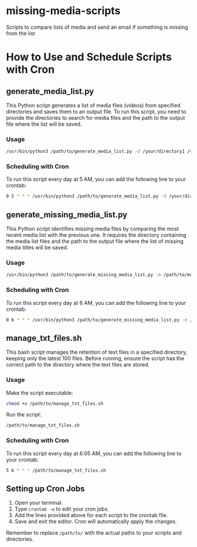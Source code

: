# missing-media-scripts
Scripts to compare lists of media and send an email if something is missing from the list

# How to Use and Schedule Scripts with Cron

## generate_media_list.py
This Python script generates a list of media files (videos) from specified directories and saves them to an output file. To run this script, you need to provide the directories to search for media files and the path to the output file where the list will be saved.

### Usage
```bash
/usr/bin/python3 /path/to/generate_media_list.py -d /your/directory1 /your/directory2 -o /path/to/output/media_list.txt
```

### Scheduling with Cron
To run this script every day at 5 AM, you can add the following line to your crontab:
```bash
0 5 * * * /usr/bin/python3 /path/to/generate_media_list.py -d /your/directory1 /your/directory2 -o /path/to/output/media_list.txt
```

## generate_missing_media_list.py
This Python script identifies missing media files by comparing the most recent media list with the previous one. It requires the directory containing the media list files and the path to the output file where the list of missing media titles will be saved.

### Usage
```bash
/usr/bin/python3 /path/to/generate_missing_media_list.py -m /path/to/media_list_dir -o /path/to/output/missing_media_list.txt
```

### Scheduling with Cron
To run this script every day at 6 AM, you can add the following line to your crontab:
```bash
0 6 * * * /usr/bin/python3 /path/to/generate_missing_media_list.py -m /path/to/media_list_dir -o /path/to/output/missing_media_list.txt
```

## manage_txt_files.sh
This bash script manages the retention of text files in a specified directory, keeping only the latest 100 files. Before running, ensure the script has the correct path to the directory where the text files are stored.

### Usage
Make the script executable:
```bash
chmod +x /path/to/manage_txt_files.sh
```

Run the script:
```bash
/path/to/manage_txt_files.sh
```

### Scheduling with Cron
To run this script every day at 6:05 AM, you can add the following line to your crontab:
```bash
5 6 * * * /path/to/manage_txt_files.sh
```

## Setting up Cron Jobs
1. Open your terminal.
2. Type `crontab -e` to edit your cron jobs.
3. Add the lines provided above for each script to the crontab file.
4. Save and exit the editor. Cron will automatically apply the changes.

Remember to replace `/path/to/` with the actual paths to your scripts and directories.
